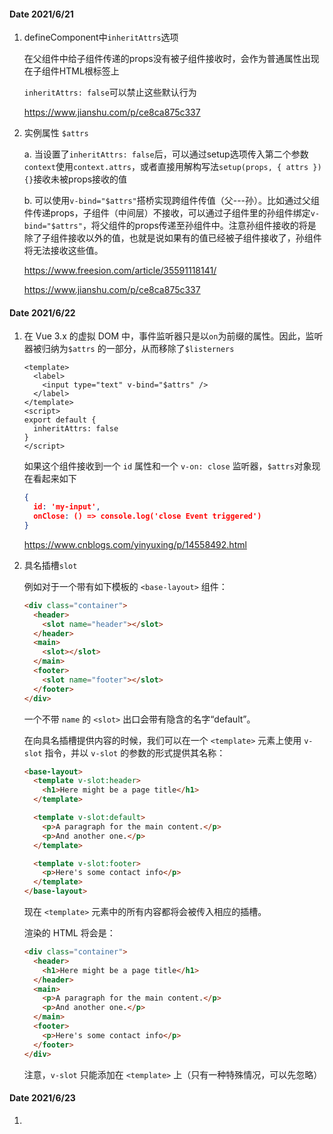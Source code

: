 #### Date 2021/6/21

1. defineComponent中`inheritAttrs`选项

   在父组件中给子组件传递的props没有被子组件接收时，会作为普通属性出现在子组件HTML根标签上

   `inheritAttrs: false`可以禁止这些默认行为

   https://www.jianshu.com/p/ce8ca875c337

2. 实例属性 `$attrs`

   a. 当设置了`inheritAttrs: false`后，可以通过setup选项传入第二个参数`context`使用`context.attrs`，或者直接用解构写法`setup(props, { attrs }) {}`接收未被props接收的值

   b. 可以使用`v-bind="$attrs"`搭桥实现跨组件传值（父---孙）。比如通过父组件传递props，子组件（中间层）不接收，可以通过子组件里的孙组件绑定`v-bind="$attrs"`，将父组件的props传递至孙组件中。注意孙组件接收的将是除了子组件接收以外的值，也就是说如果有的值已经被子组件接收了，孙组件将无法接收这些值。

   https://www.freesion.com/article/35591118141/

   https://www.jianshu.com/p/ce8ca875c337



#### Date 2021/6/22

1. 在 Vue 3.x 的虚拟 DOM 中，事件监听器只是以`on`为前缀的属性。因此，监听器被归纳为`$attrs` 的一部分，从而移除了`$listerners`

   ```vue
   <template>
     <label>
       <input type="text" v-bind="$attrs" />
     </label>
   </template>
   <script>
   export default {
     inheritAttrs: false
   }
   </script>
   ```

   如果这个组件接收到一个 `id` 属性和一个 `v-on: close` 监听器，`$attrs`对象现在看起来如下

   ```json
   {
     id: 'my-input',
     onClose: () => console.log('close Event triggered')
   }
   ```

   https://www.cnblogs.com/yinyuxing/p/14558492.html

2. 具名插槽`slot`

   例如对于一个带有如下模板的 `<base-layout>` 组件：

   ```html
   <div class="container">
     <header>
       <slot name="header"></slot>
     </header>
     <main>
       <slot></slot>
     </main>
     <footer>
       <slot name="footer"></slot>
     </footer>
   </div>
   ```

   一个不带 `name` 的 `<slot>` 出口会带有隐含的名字“default”。

   在向具名插槽提供内容的时候，我们可以在一个 `<template>` 元素上使用 `v-slot` 指令，并以 `v-slot` 的参数的形式提供其名称：

   ```html
   <base-layout>
     <template v-slot:header>
       <h1>Here might be a page title</h1>
     </template>
   
     <template v-slot:default>
       <p>A paragraph for the main content.</p>
       <p>And another one.</p>
     </template>
   
     <template v-slot:footer>
       <p>Here's some contact info</p>
     </template>
   </base-layout>
   ```

   现在 `<template>` 元素中的所有内容都将会被传入相应的插槽。

   渲染的 HTML 将会是：

   ```html
   <div class="container">
     <header>
       <h1>Here might be a page title</h1>
     </header>
     <main>
       <p>A paragraph for the main content.</p>
       <p>And another one.</p>
     </main>
     <footer>
       <p>Here's some contact info</p>
     </footer>
   </div>
   ```

   注意，`v-slot` 只能添加在 `<template>` 上（只有一种特殊情况，可以先忽略）



#### Date 2021/6/23

1. 

